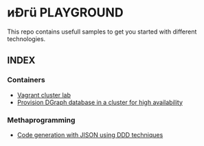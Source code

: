 # &#1080;&#208;&#1075;&#252; PLAYGROUND

This repo contains usefull samples to get you started with different technologies.

## INDEX

### Containers

- [Vagrant cluster lab](commons/lab/README.md)
- [Provision DGraph database in a cluster for high availability](containers/dgraph/README.md)

### Methaprogramming

- [Code generation with JISON using DDD techniques](methaprograming/jison/README.md)

<!-- ### DevOps

- [Infrastructure as a code using Terraform](devops/terraform/README.md)

### Architecture

- [Micro Front-End ](architecture/micro-frontends/README.md) -->
